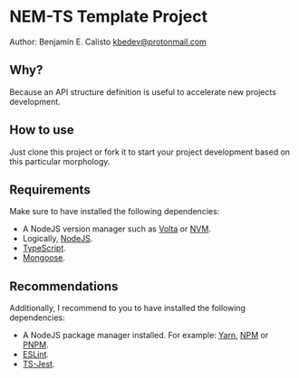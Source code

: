 # NEM-TS Template Project

Author: Benjamín E. Calisto <kbedev@protonmail.com>

## Why?

Because an API structure definition is useful to accelerate new projects development.

## How to use

Just clone this project or fork it to start your project development based on this particular morphology.

## Requirements

Make sure to have installed the following dependencies:

- A NodeJS version manager such as [Volta](https://volta.sh) or [NVM](https://github.com/nvm-sh/nvm).
- Logically, [NodeJS](https://nodejs.org).
- [TypeScript](https://www.npmjs.com/package/typescript).
- [Mongoose](https://www.npmjs.com/package/mongoose).

## Recommendations

Additionally, I recommend to you to have installed the following dependencies:

- A NodeJS package manager installed. For example: [Yarn](https://yarnpkg.com), [NPM](https://npmjs.com) or [PNPM](https://pnpm.io/).
- [ESLint](https://npmjs.com/package/eslint).
- [TS-Jest](https://www.npmjs.com/package/ts-jest).
